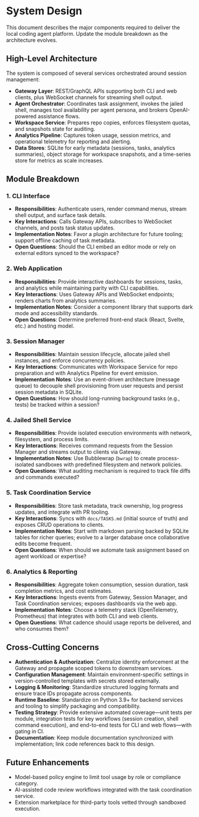 # System Design

This document describes the major components required to deliver the local coding agent platform. Update the module breakdown as the architecture evolves.

## High-Level Architecture
The system is composed of several services orchestrated around session management:

- **Gateway Layer**: REST/GraphQL APIs supporting both CLI and web clients, plus WebSocket channels for streaming shell output.
- **Agent Orchestrator**: Coordinates task assignment, invokes the jailed shell, manages tool availability per agent persona, and brokers OpenAI-powered assistance flows.
- **Workspace Service**: Prepares repo copies, enforces filesystem quotas, and snapshots state for auditing.
- **Analytics Pipeline**: Captures token usage, session metrics, and operational telemetry for reporting and alerting.
- **Data Stores**: SQLite for early metadata (sessions, tasks, analytics summaries), object storage for workspace snapshots, and a time-series store for metrics as scale increases.

## Module Breakdown

### 1. CLI Interface
- **Responsibilities**: Authenticate users, render command menus, stream shell output, and surface task details.
- **Key Interactions**: Calls Gateway APIs, subscribes to WebSocket channels, and posts task status updates.
- **Implementation Notes**: Favor a plugin architecture for future tooling; support offline caching of task metadata.
- **Open Questions**: Should the CLI embed an editor mode or rely on external editors synced to the workspace?

### 2. Web Application
- **Responsibilities**: Provide interactive dashboards for sessions, tasks, and analytics while maintaining parity with CLI capabilities.
- **Key Interactions**: Uses Gateway APIs and WebSocket endpoints; renders charts from analytics summaries.
- **Implementation Notes**: Consider a component library that supports dark mode and accessibility standards.
- **Open Questions**: Determine preferred front-end stack (React, Svelte, etc.) and hosting model.

### 3. Session Manager
- **Responsibilities**: Maintain session lifecycle, allocate jailed shell instances, and enforce concurrency policies.
- **Key Interactions**: Communicates with Workspace Service for repo preparation and with Analytics Pipeline for event emission.
- **Implementation Notes**: Use an event-driven architecture (message queue) to decouple shell provisioning from user requests and persist session metadata in SQLite.
- **Open Questions**: How should long-running background tasks (e.g., tests) be tracked within a session?

### 4. Jailed Shell Service
- **Responsibilities**: Provide isolated execution environments with network, filesystem, and process limits.
- **Key Interactions**: Receives command requests from the Session Manager and streams output to clients via Gateway.
- **Implementation Notes**: Use Bubblewrap (`bwrap`) to create process-isolated sandboxes with predefined filesystem and network policies.
- **Open Questions**: What auditing mechanism is required to track file diffs and commands executed?

### 5. Task Coordination Service
- **Responsibilities**: Store task metadata, track ownership, log progress updates, and integrate with PR tooling.
- **Key Interactions**: Syncs with `docs/TASKS.md` (initial source of truth) and exposes CRUD operations to clients.
- **Implementation Notes**: Start with markdown parsing backed by SQLite tables for richer queries; evolve to a larger database once collaborative edits become frequent.
- **Open Questions**: When should we automate task assignment based on agent workload or expertise?

### 6. Analytics & Reporting
- **Responsibilities**: Aggregate token consumption, session duration, task completion metrics, and cost estimates.
- **Key Interactions**: Ingests events from Gateway, Session Manager, and Task Coordination services; exposes dashboards via the web app.
- **Implementation Notes**: Choose a telemetry stack (OpenTelemetry, Prometheus) that integrates with both CLI and web clients.
- **Open Questions**: What cadence should usage reports be delivered, and who consumes them?

## Cross-Cutting Concerns
- **Authentication & Authorization**: Centralize identity enforcement at the Gateway and propagate scoped tokens to downstream services.
- **Configuration Management**: Maintain environment-specific settings in version-controlled templates with secrets stored externally.
- **Logging & Monitoring**: Standardize structured logging formats and ensure trace IDs propagate across components.
- **Runtime Baseline**: Standardize on Python 3.9+ for backend services and tooling to simplify packaging and compatibility.
- **Testing Strategy**: Provide extensive automated coverage—unit tests per module, integration tests for key workflows (session creation, shell command execution), and end-to-end tests for CLI and web flows—with gating in CI.
- **Documentation**: Keep module documentation synchronized with implementation; link code references back to this design.

## Future Enhancements
- Model-based policy engine to limit tool usage by role or compliance category.
- AI-assisted code review workflows integrated with the task coordination service.
- Extension marketplace for third-party tools vetted through sandboxed execution.
